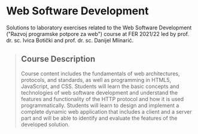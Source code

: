 # Web Software Development
Solutions to laboratory exercises related to the Web Software Development ("Razvoj programske potpore za web") course at FER 2021/22 led by prof. dr. sc. Ivica Botički and prof. dr. sc. Danijel Mlinarić.

> ## Course Description
> Course content includes the fundamentals of web architectures, protocols, and standards, as well as programming in HTML5, JavaScript, and CSS. Students will learn the basic concepts and technologies of web software development and understand the features and functionality of the HTTP protocol and how it is used programmatically. Students will learn to design and implement a complete dynamic web application that includes a client and a server part and will be able to identify and evaluate the features of the developed solution.